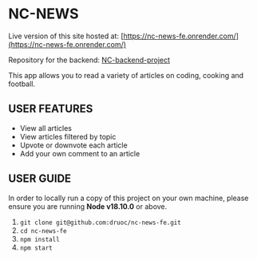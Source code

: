 # NC-NEWS

Live version of this site hosted at: [https://nc-news-fe.onrender.com/](https://nc-news-fe.onrender.com/)

Repository for the backend: [NC-backend-project](https://github.com/druoc/nc-backend-project)

This app allows you to read a variety of articles on coding, cooking and football.

## USER FEATURES

- View all articles
- View articles filtered by topic
- Upvote or downvote each article
- Add your own comment to an article

## USER GUIDE

In order to locally run a copy of this project on your own machine, please ensure you are running **Node v18.10.0** or above.

1. `git clone git@github.com:druoc/nc-news-fe.git`
2. `cd nc-news-fe`
3. `npm install`
4. `npm start`

